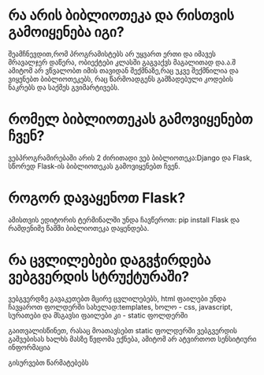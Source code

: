 # რა არის ბიბლიოთეკა და რისთვის გამოიყენება იგი?

შეამჩნევდით,რომ პროგრამისტებს არ უყვართ ერთი და იმავეს მრავალჯერ დაწერა, ობიექტები კლასში გაგვაქვს მაგალითად და.ა.შ ამიტომ 
არ ვწვალობთ იმის თავიდან შექმნაზე,რაც უკვე შექმნილია და ვიყენებთ ბიბლიოთეკებს, რაც წარმოადგენს გამზადებული კოდების ნაკრებს და საქმეს გვიმარტივებს.

# რომელ ბიბლიოთეკას გამოვიყენებთ ჩვენ?

ვებპროგრამირებაში არის 2 ძირითადი ვებ ბიბლიოთეკა:Django და Flask, სწორედ Flask-ის ბიბლიოთეკას გამოვიყენებთ ჩვენ.

# როგორ დავაყენოთ Flask?

ამისთვის ედიტორის ტერმინალში უნდა ჩავწეროთ: pip install Flask და რამდენიმე წამში ბიბლიოთეკა დაყენდება.

# რა ცვლილებები დაგვჭირდება ვებგვერდის სტრუქტურაში?
ვებგვერდზე გავაკეთებთ მცირე ცვლილებებს, html ფაილები უნდა ჩავყაროთ ფოლდერში სახელად:templates, ხოლო - css, javascript, სურათები და მსგავსი ფაილები კი - static ფოლდერში

გაითვალისწინეთ, რასაც მოათავსებთ static  ფოლდერში ვებგვერდის გაშვებისას ხალხს მასზე წვდომა ექნება, ამიტომ არ ატვირთოთ სენსიტიური ინფორმაცია


გისურვებთ წარმატებებს
